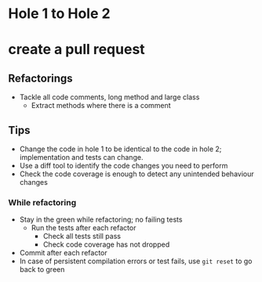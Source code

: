 # Hole 1 to Hole 2

# create a pull request

## Refactorings

- Tackle all code comments, long method and large class
  - Extract methods where there is a comment

## Tips

- Change the code in hole 1 to be identical to the code in hole 2; implementation and tests can change.
- Use a diff tool to identify the code changes you need to perform
- Check the code coverage is enough to detect any unintended behaviour changes

### While refactoring

- Stay in the green while refactoring; no failing tests
  - Run the tests after each refactor
    - Check all tests still pass
    - Check code coverage has not dropped
- Commit after each refactor
- In case of persistent compilation errors or test fails, use `git reset` to go back to green
